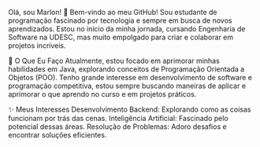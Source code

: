 Olá, sou Marlon! 👋
Bem-vindo ao meu GitHub! Sou estudante de programação fascinado por tecnologia e sempre em busca de novos aprendizados. Estou no início da minha jornada, cursando Engenharia de Software na UDESC, mas muito empolgado para criar e colaborar em projetos incríveis.

🚀 O Que Eu Faço
Atualmente, estou focado em aprimorar minhas habilidades em Java, explorando conceitos de Programação Orientada a Objetos (POO). Tenho grande interesse em desenvolvimento de software e programação competitiva, estou sempre buscando maneiras de aplicar e aprimorar o que aprendo no curso e em projetos práticos.

✨ Meus Interesses
Desenvolvimento Backend: Explorando como as coisas funcionam por trás das cenas.
Inteligência Artificial: Fascinado pelo potencial dessas áreas.
Resolução de Problemas: Adoro desafios e encontrar soluções eficientes.

